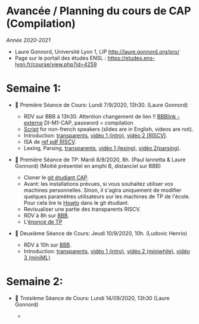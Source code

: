 # Avancée / Planning du cours de CAP (Compilation)
_Année 2020-2021_

* Laure Gonnord, Université Lyon 1, LIP http://laure.gonnord.org/pro/
* Page sur le portail des études ENSL : https://etudes.ens-lyon.fr/course/view.php?id=4259

# Semaine 1: 

- :book: Première Séance de Cours: Lundi 7/9/2020, 13h30. (Laure Gonnord)

	* RDV sur BBB à 13h30. Attention changement de lien !!
	[BBBlink -externe](https://ent-services.ens-lyon.fr/entVisio/index.php) DI-M1-CAP, password = compilation
	* [Script](https://compil-lyon.gitlabpages.inria.fr/cap20/2020_09_07_script.md) for non-french speakers (slides are in English, videos are not).
	* Introduction: [transparents](https://compil-lyon.gitlabpages.inria.fr/cap20/capmif_cours01_intro_et_archi.pdf), [vidéo 1 (intro)](https://www.youtube.com/watch?v=zGifE8MfPWA), [vidéo 2 (RISCV)](https://www.youtube.com/watch?v=UlUTSsOA9Qc).
	* ISA de [ref pdf RISCV](https://compil-lyon.gitlabpages.inria.fr/cap20/RISCV-ISA-2020.pdf).
	* Lexing, Parsing, [transparents](https://compil-lyon.gitlabpages.inria.fr/cap20/capmif_cours02_lexing_parsing.pdf), [vidéo 1 (lexing)](https://www.youtube.com/watch?v=UlUTSsOA9Qc), [vidéo 2(parsing)](https://www.youtube.com/watch?v=y9MrfDzrAmA).


- :hammer: Première Séance de TP: Mardi 8/9/2020, 8h. (Paul Iannetta & Laure Gonnord) (Moitié présentiel en amphi B, distanciel sur BBB)

	* Cloner le  [git étudiant CAP](https://github.com/lauregonnord/cap-labs20).
	* Avant: les installations prévues, si vous souhaitez utiliser vos machines personnelles. Sinon, il s'agira uniquement de modifier quelques paramètres utilisateurs sur les machines de TP de l'école. Pour cela lire le [Howto](https://github.com/lauregonnord/cap-labs20/blob/master/INSTALL.md) dans le git étudiant.
	* Revisualiser une partie des transparents RISCV.
	* RDV à 8h sur [BBB](https://etudes.ens-lyon.fr/mod/bigbluebuttonbn/view.php?id=89490).
	* L'[énoncé de TP](https://compil-lyon.gitlabpages.inria.fr/cap20/cap_tp1.pdf)

	
- :book: Deuxième Séance de Cours: Jeudi 10/9/2020, 10h. (Ludovic Henrio)

	* RDV à 10h sur [BBB](https://etudes.ens-lyon.fr/mod/bigbluebuttonbn/view.php?id=89490).
	* Introduction: [transparents](https://compil-lyon.gitlabpages.inria.fr/cap20/cap_cours03b_semantics.pdf), [vidéo 1 (intro)](https://youtu.be/VGUgKBzjlIQ), [vidéo 2 (miniwhile)](https://youtu.be/TE8O9T4zjyE), [vidéo 3 (miniML)](https://youtu.be/-5VAGgg2Jos)


# Semaine 2: 

- :book: Troisième Séance de Cours: Lundi 14/09/2020, 13h30 (Laure Gonnord)

  * 

